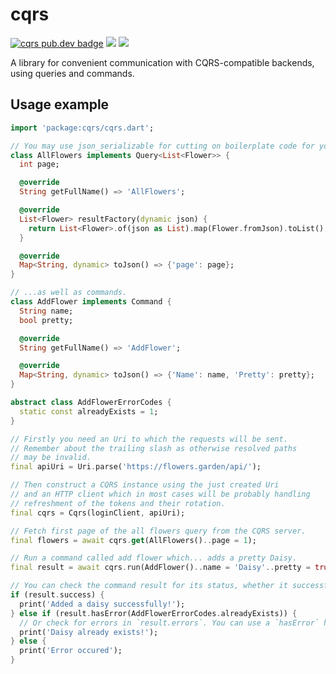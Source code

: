 # cqrs

[![cqrs pub.dev badge][pub-badge]][pub-badge-link]
[![][build-badge]][build-badge-link]
[![][codecov-badge]][codecov-badge-link]

A library for convenient communication with CQRS-compatible backends, using queries and commands.

## Usage example

```dart
import 'package:cqrs/cqrs.dart';

// You may use json_serializable for cutting on boilerplate code for your queries...
class AllFlowers implements Query<List<Flower>> {
  int page;

  @override
  String getFullName() => 'AllFlowers';

  @override
  List<Flower> resultFactory(dynamic json) {
    return List<Flower>.of(json as List).map(Flower.fromJson).toList();
  }

  @override
  Map<String, dynamic> toJson() => {'page': page};
}

// ...as well as commands.
class AddFlower implements Command {
  String name;
  bool pretty;

  @override
  String getFullName() => 'AddFlower';

  @override
  Map<String, dynamic> toJson() => {'Name': name, 'Pretty': pretty};
}

abstract class AddFlowerErrorCodes {
  static const alreadyExists = 1;
}

// Firstly you need an Uri to which the requests will be sent.
// Remember about the trailing slash as otherwise resolved paths
// may be invalid.
final apiUri = Uri.parse('https://flowers.garden/api/');

// Then construct a CQRS instance using the just created Uri
// and an HTTP client which in most cases will be probably handling
// refreshment of the tokens and their rotation.
final cqrs = Cqrs(loginClient, apiUri);

// Fetch first page of the all flowers query from the CQRS server.
final flowers = await cqrs.get(AllFlowers()..page = 1);

// Run a command called add flower which... adds a pretty Daisy.
final result = await cqrs.run(AddFlower()..name = 'Daisy'..pretty = true);

// You can check the command result for its status, whether it successfully ran.
if (result.success) {
  print('Added a daisy successfully!');
} else if (result.hasError(AddFlowerErrorCodes.alreadyExists)) {
  // Or check for errors in `result.errors`. You can use a `hasError` helper.
  print('Daisy already exists!');
} else {
  print('Error occured');
}
```

[pub-badge]: https://img.shields.io/pub/v/cqrs
[pub-badge-link]: https://pub.dev/packages/cqrs
[build-badge]: https://img.shields.io/github/workflow/status/leancodepl/flutter_corelibrary/cqrs%20test
[build-badge-link]: https://github.com/leancodepl/flutter_corelibrary/actions?query=workflow%3A%22cqrs+test%22
[codecov-badge]: https://img.shields.io/codecov/c/gh/leancodepl/flutter_corelibrary?flag=cqrs
[codecov-badge-link]: https://codecov.io/gh/leancodepl/flutter_corelibrary
